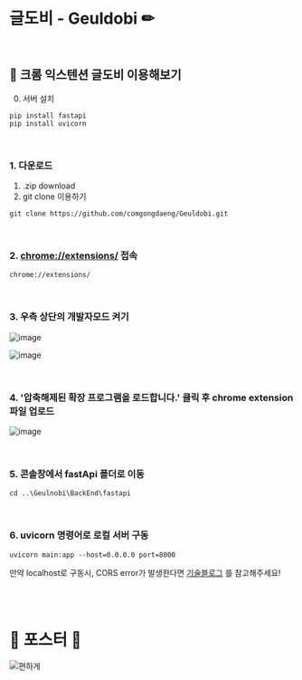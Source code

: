 # 글도비 - Geuldobi ✏ 

<br/>

## 🔎 크롬 익스텐션 글도비 이용해보기  

0. 서버 설치
```
pip install fastapi
pip install uvicorn
```

<br/>

### 1. 다운로드
   1) .zip download 
   2) git clone 이용하기
```
git clone https://github.com/comgongdaeng/Geuldobi.git
```  

<br/>

### 2. [chrome://extensions/](chrome://extensions) 접속
```
chrome://extensions/
```  

<br/>

### 3. 우측 상단의 개발자모드 켜기
![image](https://github.com/comgongdaeng/Geuldobi/assets/78692557/6c7fbb94-dddc-4a5e-bdae-fb6d6facb456)

![image](https://github.com/comgongdaeng/Geuldobi/assets/78692557/022037f9-39cf-41b0-967b-7310975a3ef9)  

<br/>

### 4. '압축해제된 확장 프로그램을 로드합니다.' 클릭 후 chrome extension 파일 업로드
![image](https://github.com/comgongdaeng/Geuldobi/assets/78692557/d6999b6b-d4b4-4284-aa4f-256f67641d84)  

<br/>

### 5. 콘솔창에서 fastApi 폴더로 이동
```
cd ..\Geulnobi\BackEnd\fastapi
```  

<br/>

### 6. uvicorn 명령어로 로컬 서버 구동
```
uvicorn main:app --host=0.0.0.0 port=8000
```  
 만약 localhost로 구동시, CORS error가 발생한다면 [기술블로그](http://yuniv0.tistory.com/3) 를 참고해주세요!  

<br/>


<br/>

# 📌 포스터 📌
![편하게](https://github.com/comgongdaeng/geuldobi/assets/109388787/7ace29ef-97db-446d-9b3f-93d9086e2191)
